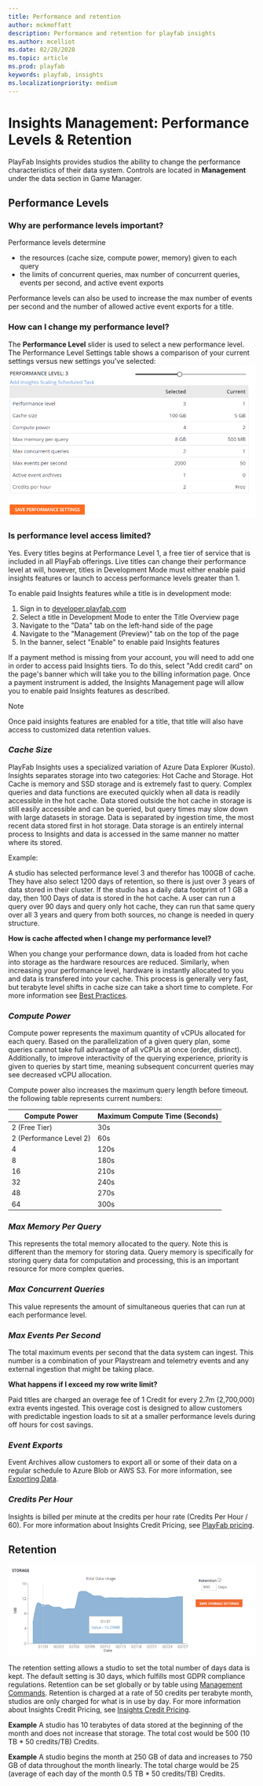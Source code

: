 ```yaml
---
title: Performance and retention
author: mckmoffatt
description: Performance and retention for playfab insights
ms.author: mcelliot
ms.date: 02/28/2020
ms.topic: article
ms.prod: playfab
keywords: playfab, insights
ms.localizationpriority: medium
---
```

# Insights Management: Performance Levels & Retention
PlayFab Insights provides studios the ability to change the performance characteristics of their data system. Controls are located in **Management** under the data section in Game Manager.

## Performance Levels
### Why are performance levels important?
Performance levels determine
-  the resources (cache size, compute power, memory) given to each query
- the limits of concurrent queries, max number of concurrent queries, events per second, and active event exports

Performance levels can also be used to increase the max number of events per second and the number of allowed active event exports for a title.

### How can I change my performance level?
The **Performance Level** slider is used to select a new performance level. The Performance Level Settings table shows a comparison of your current settings versus new settings you've selected:
![Insights Slider](data-explorer/media/performance-level2.png)

### Is performance level access limited?
Yes. Every titles begins at Performance Level 1, a free tier of service that is included in all PlayFab offerings. Live titles can change their performance level at will, however, titles in Development Mode must either enable paid insights features or launch to access performance levels greater than 1.

To enable paid Insights features while a title is in development mode:

1. Sign in to [developer.playfab.com](https://developer.playfab.com)
2. Select a title in Development Mode to enter the Title Overview page
3. Navigate to the "Data" tab on the left-hand side of the page
4. Navigate to the "Management (Preview)" tab on the top of the page
5. In the banner, select "Enable" to enable paid Insights features

If a payment method is missing from your account, you will need to add one in order to access paid Insights tiers. To do this, select "Add credit card" on the page's banner which will take you to the billing information page. Once a payment instrument is added, the Insights Management page will allow you to enable paid Insights features as described.

> [!NOTE]
Once paid insights features are enabled for a title, that title will also have access to customized data retention values.

### *Cache Size*
PlayFab Insights uses a specialized variation of Azure Data Explorer (Kusto). Insights separates storage into two categories: Hot Cache and Storage. Hot Cache is memory and SSD storage and is extremely fast to query. Complex queries and data functions are executed quickly when all data is readily accessible in the hot cache. Data stored outside the hot cache in storage is still easily accessible and can be queried, but query times may slow down with large datasets in storage. Data is separated by ingestion time, the most recent data stored first in hot storage. Data storage is an entirely internal process to Insights and data is accessed in the same manner no matter where its stored. 

Example:

A studio has selected performance level 3 and therefor has 100GB of cache. They have also select 1200 days of retention, so there is just over 3 years of data stored in their cluster. If the studio has a daily data footprint of 1 GB a day, then 100 Days of data is stored in the hot cache. A user can run a query over 90 days and query only hot cache, they can run that same query over all 3 years and query from both sources, no change is needed in query structure. 

**How is cache affected when I change my performance level?**

When you change your performance down, data is loaded from hot cache into storage as the hardware resources are reduced. Similarly, when increasing your performance level, hardware is instantly allocated to you and data is transfered into your cache. This process is generally very fast, but terabyte level shifts in cache size can take a short time to complete. For more information see [Best Practices](best-practices.md). 

### *Compute Power*
Compute power represents the maximum quantity of vCPUs allocated for each query. Based on the parallelization of a given query plan, some queries cannot take full advantage of all vCPUs at once (order, distinct). Additionally, to improve interactivity of the querying experience, priority is given to queries by start time, meaning subsequent concurrent queries may see decreased vCPU allocation.

Compute power also increases the maximum query length before timeout. the following table represents current numbers:

| Compute Power           | Maximum Compute Time (Seconds) |
|-------------------------|--------------------------------|
| 2 (Free Tier)           | 30s                            |
| 2 (Performance Level 2) | 60s                            |
| 4                       | 120s                           |
| 8                       | 180s                           |
| 16                      | 210s                           |
| 32                      | 240s                           |
| 48                      | 270s                           |
| 64                      | 300s                           |

### *Max Memory Per Query*
This represents the total memory allocated to the query. Note this is different than the memory for storing data. Query memory is specifically for storing query data for computation and processing, this is an important resource for more complex queries. 

### *Max Concurrent Queries*
This value represents the amount of simultaneous queries that can run at each performance level.

### *Max Events Per Second*
The total maximum events per second that the data system can ingest. This number is a combination of your Playstream and telemetry events and any external ingestion that might be taking place.

**What happens if I exceed my row write limit?**

Paid titles are charged an overage fee of 1 Credit for every 2.7m (2,700,000) extra events ingested. This overage cost is designed to allow customers with predictable ingestion loads to sit at a smaller performance levels during off hours for cost savings.

### *Event Exports*
Event Archives allow customers to export all or some of their data on a regular schedule to Azure Blob or AWS S3. For more information, see [Exporting Data](export.md).

### *Credits Per Hour*
Insights is billed per minute at the credits per hour rate (Credits Per Hour / 60). For more information about Insights Credit Pricing, see [PlayFab pricing](https://playfab.com/pricing/).

## Retention
![Insights Retention](data-explorer/media/insights-retention.png)

The retention setting allows a studio to set the total number of days data is kept. The default setting is 30 days, which fulfills most GDPR compliance regulations. Retention can be set globally or by table using [Management Commands](management-commands.md). Retention is charged at a rate of 50 credits per terabyte month, studios are only charged for what is in use by day. For more information about Insights Credit Pricing, see [Insights Credit Pricing](https://playfab.com/pricing/).

**Example**
A studio has 10 terabytes of data stored at the beginning of the month and does not increase that storage. The total cost would be 500 (10 TB * 50 credits/TB) Credits. 

**Example**
A studio begins the month at 250 GB of data and increases to 750 GB of data throughout the month linearly. The total charge would be 25 (average of each day of the month 0.5 TB * 50 credits/TB) Credits.

